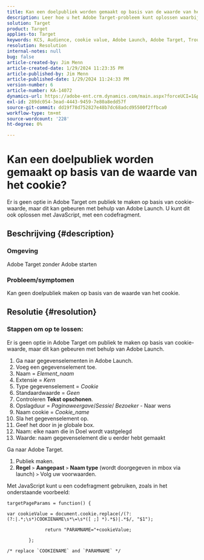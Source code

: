 ```yaml
---
title: Kan een doelpubliek worden gemaakt op basis van de waarde van het cookie?
description: Leer hoe u het Adobe Target-probleem kunt oplossen waarbij u geen doelpubliek kunt maken op basis van de waarde van cookies.
solution: Target
product: Target
applies-to: Target
keywords: KCS, Audience, cookie value, Adobe Launch, Adobe Target, Troubleshooting, option, Javascript
resolution: Resolution
internal-notes: null
bug: false
article-created-by: Jim Menn
article-created-date: 1/29/2024 11:23:35 PM
article-published-by: Jim Menn
article-published-date: 1/29/2024 11:24:33 PM
version-number: 6
article-number: KA-14072
dynamics-url: https://adobe-ent.crm.dynamics.com/main.aspx?forceUCI=1&pagetype=entityrecord&etn=knowledgearticle&id=a193e566-fdbe-ee11-9079-6045bd006268
exl-id: 289dc054-3ead-4443-9459-7e80a8edd57f
source-git-commit: dd19f78d752827e48b7dc68adcd95500f2ffbca0
workflow-type: tm+mt
source-wordcount: '228'
ht-degree: 0%

---
```


# Kan een doelpubliek worden gemaakt op basis van de waarde van het cookie?


Er is geen optie in Adobe Target om publiek te maken op basis van cookie-waarde, maar dit kan gebeuren met behulp van Adobe Launch. U kunt dit ook oplossen met JavaScript, met een codefragment.

## Beschrijving {#description}




### Omgeving



Adobe Target zonder Adobe starten



### Probleem/symptomen



Kan geen doelpubliek maken op basis van de waarde van het cookie.


## Resolutie {#resolution}




### Stappen om op te lossen:

Er is geen optie in Adobe Target om publiek te maken op basis van cookie-waarde, maar dit kan gebeuren met behulp van Adobe Launch.

1. Ga naar gegevenselementen in Adobe Launch.
2. Voeg een gegevenselement toe.
3. Naam = *Element_naam*
4. Extensie = *Kern*
5. Type gegevenselement = *Cookie*
6. Standaardwaarde = *Geen*
7. Controleren <b>Tekst opschonen</b>.
8. Opslagduur = *Paginaweergave*/*Sessie*/ *Bezoeker* - Naar wens
9. Naam cookie = *Cookie_name*
10. Sla het gegevenselement op.
11. Geef het door in je globale box.
12. Naam: elke naam die in Doel wordt vastgelegd
13. Waarde: naam gegevenselement die u eerder hebt gemaakt


Ga naar Adobe Target.

1. Publiek maken.
2. <b>Regel</b> `>`  <b>Aangepast</b> `>`  <b>Naam type</b> (wordt doorgegeven in mbox via launch) `>`  Volg uw voorwaarden.




Met JavaScript kunt u een codefragment gebruiken, zoals in het onderstaande voorbeeld:


```
targetPageParams = function() {

var cookieValue = document.cookie.replace(/(?:(?:|.*;\s*)COOKIENAME\s*\=\s*([ ;] *).*$)|.*$/, "$1");

              return "PARAMNAME="+cookieValue;

        };

/* replace `COOKIENAME` and `PARAMNAME` */
```
